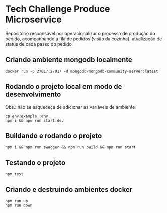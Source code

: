 # Tech Challenge Produce Microservice

Repositório responsável por operacionalizar o processo de produção do pedido, acompanhando a fila de pedidos (visão da cozinha), atualização de status de cada passo do pedido.

## Criando ambiente mongodb localmente

```
docker run -p 27017:27017 -d mongodb/mongodb-community-server:latest
```

## Rodando o projeto local em modo de desenvolvimento

Obs.: não se esqueceça de adicionar as variáveis de ambiente

```
cp env.example .env
npm i && npm run start:dev
```

## Buildando e rodando o projeto

```
npm i && npm run swagger && npm run build && npm run start
```

## Testando o projeto

```
npm test
```

## Criando e destruindo ambientes docker

```
npm run up
npm run down
```
